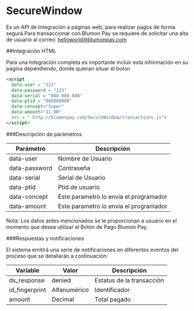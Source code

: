 # SecureWindow

Es un API de Integración a páginas web, para realizar pagos de forma segurá.Para transaccionar con Blumon Pay se requiere de solicitar una alta de usuario al correo: helloworld@blumonpay.com

##Integración HTML

Para una Integración completa es importante incluir esta información en su pagina dependiendo, donde quieran situar el boton 


```html
<script  
  data-user = "123" 
  data-password = "123"
  data-serial = "888-888-888"
  data-ptid = "888888888"
  data-concept="Super"
  data-amount="11.00"
  src = " http://blumonpay.com/SecureWindow/transactions.js">
</script>

```
###Descripción de parámetros

Parámetro | Descripción
---|---
data-user| Nombre de Usuario
data-password | Contraseña
data-serial | Serial de Usuario
data-ptid | Ptid de usuario
data-concept |  Este parametro lo envia el programador
data-amount | Este parametro lo envia el programador

Nota: Los datos antes mencionados se le proporcionan a usuario en el momento que desea utilizar el Botón de Pago Blumon Pay.

###Respuestas y notificaciones

El sistema emitirá una serie de notificaciones en diferentes eventos del proceso que se detallarán a continuación:

Variable | Valor | Descripción
---|---|---
ds_response | denied | Estatus de la transacción
id_fingerprint | Alfanumérico | Identificador
amount | Decimal | Total pagado



